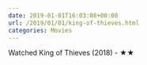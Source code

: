 ```yaml
---
date: 2019-01-01T16:03:08+00:00
url: /2019/01/01/king-of-thieves.html
categories: Movies
---
```

Watched King of Thieves (2018) - ★★





